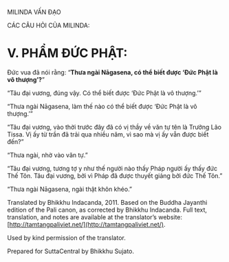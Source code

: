  

MILINDA VẤN ĐẠO

CÁC CÂU HỎI CỦA MILINDA:

# V. PHẨM ĐỨC PHẬT:

Đức vua đã nói rằng: “**Thưa ngài Nāgasena, có thể biết được ‘Đức Phật là vô thượng’?**”

“Tâu đại vương, đúng vậy. Có thể biết được ‘Đức Phật là vô thượng.’”

“Thưa ngài Nāgasena, làm thế nào có thể biết được ‘Đức Phật là vô thượng.’”

“Tâu đại vương, vào thời trước đây đã có vị thầy về văn tự tên là Trưởng Lão Tissa. Vị ấy từ trần đã trải qua nhiều năm, vì sao mà vị ấy vẫn được biết đến?”

“Thưa ngài, nhờ vào văn tự.”

“Tâu đại vương, tương tợ y như thế người nào thấy Pháp người ấy thấy đức Thế Tôn. Tâu đại vương, bởi vì Pháp đã được thuyết giảng bởi đức Thế Tôn.”

“Thưa ngài Nāgasena, ngài thật khôn khéo.”

Translated by Bhikkhu Indacanda, 2011. Based on the Buddha Jayanthi edition of the Pali canon, as corrected by Bhikkhu Indacanda. Full text, translation, and notes are available at the translator’s website: [http://tamtangpaliviet.net/](http://tamtangpaliviet.net/).

Used by kind permission of the translator.

Prepared for SuttaCentral by Bhikkhu Sujato.